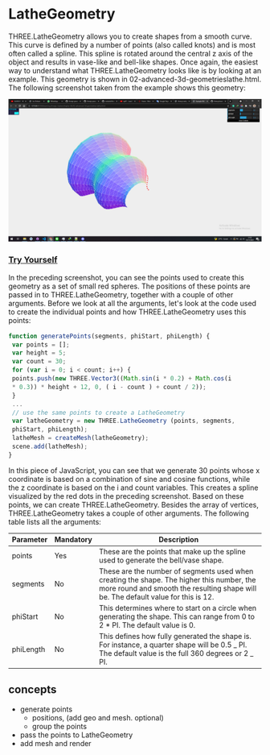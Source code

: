 # LatheGeometry

THREE.LatheGeometry allows you to create shapes from a smooth curve. This curve is defined by a number of points (also called knots) and is most often called a spline. This spline is rotated around the central z axis of the object and results in vase-like and bell-like shapes. Once again, the easiest way to understand what THREE.LatheGeometry looks like is by looking at an example. This geometry is shown in 02-advanced-3d-geometrieslathe.html. The following screenshot taken from the example shows this geometry:

<a href="../learning-threejs-master/chapter-06/02-advanced-3d-geometries-lathe.html">
  <img src="../img/5.2.png">
</a>

<a href="https://cg2021c.github.io/threejs-presentation-anak-ambis/learning-threejs-master/chapter-06/02-advanced-3d-geometries-lathe.html"><h3>Try Yourself</h3></a>

In the preceding screenshot, you can see the points used to create this geometry as a set of small red spheres. The positions of these points are passed in to THREE.LatheGeometry, together with a couple of other arguments. Before we look at all the arguments, let's look at the code used to create the individual points and how THREE.LatheGeometry uses this points:

```js
function generatePoints(segments, phiStart, phiLength) {
 var points = [];
 var height = 5;
 var count = 30;
 for (var i = 0; i < count; i++) {
 points.push(new THREE.Vector3((Math.sin(i * 0.2) + Math.cos(i
 * 0.3)) * height + 12, 0, ( i - count ) + count / 2));
 }
 ...
 // use the same points to create a LatheGeometry
 var latheGeometry = new THREE.LatheGeometry (points, segments,
 phiStart, phiLength);
 latheMesh = createMesh(latheGeometry);
 scene.add(latheMesh);
}
```

In this piece of JavaScript, you can see that we generate 30 points whose x coordinate is based on a combination of sine and cosine functions, while the z coordinate is based on the i and count variables. This creates a spline visualized by the red dots in the preceding screenshot. Based on these points, we can create THREE.LatheGeometry. Besides the array of vertices, THREE.LatheGeometry takes a couple of other arguments. The following table lists all the arguments:

| Parameter | Mandatory | Description                                                                                                                                                                     |
| --------- | --------- | ------------------------------------------------------------------------------------------------------------------------------------------------------------------------------- |
| points    | Yes       | These are the points that make up the spline used to generate the bell/vase shape.                                                                                              |
| segments  | No        | These are the number of segments used when creating the shape. The higher this number, the more round and smooth the resulting shape will be. The default value for this is 12. |
| phiStart  | No        | This determines where to start on a circle when generating the shape. This can range from 0 to 2 \* PI. The default value is 0.                                                 |
| phiLength | No        | This defines how fully generated the shape is. For instance, a quarter shape will be 0.5 _ PI. The default value is the full 360 degrees or 2 _ PI.                             |

## concepts

- generate points
  - positions, (add geo and mesh. optional)
  - group the points
- pass the points to LatheGeometry
- add mesh and render
